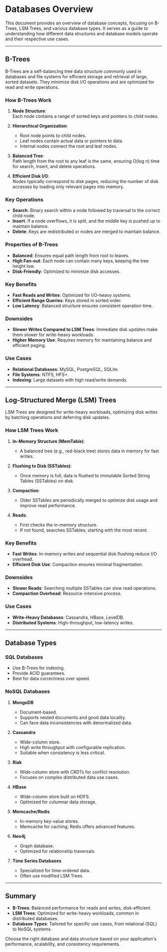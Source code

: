 # Databases Overview

This document provides an overview of database concepts, focusing on B-Trees, LSM Trees, and various database types. It serves as a guide to understanding how different data structures and database models operate and their respective use cases.

---

## B-Trees

B-Trees are a self-balancing tree data structure commonly used in databases and file systems for efficient storage and retrieval of large, sorted datasets. They minimize disk I/O operations and are optimized for read and write operations.

### How B-Trees Work

1. **Node Structure**:  
   Each node contains a range of sorted keys and pointers to child nodes. 

2. **Hierarchical Organization**:  
   - Root node points to child nodes.
   - Leaf nodes contain actual data or pointers to data.
   - Internal nodes connect the root and leaf nodes.

3. **Balanced Tree**:  
   Path length from the root to any leaf is the same, ensuring O(log n) time for search, insert, and delete operations.

4. **Efficient Disk I/O**:  
   Nodes typically correspond to disk pages, reducing the number of disk accesses by loading only relevant pages into memory.

### Key Operations

- **Search**: Binary search within a node followed by traversal to the correct child node.
- **Insert**: If a node overflows, it is split, and the middle key is pushed up to maintain balance.
- **Delete**: Keys are redistributed or nodes are merged to maintain balance.

### Properties of B-Trees

- **Balanced**: Ensures equal path length from root to leaves.
- **High Fan-out**: Each node can contain many keys, keeping the tree height low.
- **Disk-Friendly**: Optimized to minimize disk accesses.

### Key Benefits

- **Fast Reads and Writes**: Optimized for I/O-heavy systems.
- **Efficient Range Queries**: Keys stored in sorted order.
- **Low Latency**: Balanced structure ensures consistent operation time.

### Downsides

- **Slower Writes Compared to LSM Trees**: Immediate disk updates make them slower for write-heavy workloads.
- **Higher Memory Use**: Requires memory for maintaining balance and efficient paging.

### Use Cases

- **Relational Databases**: MySQL, PostgreSQL, SQLite.
- **File Systems**: NTFS, HFS+.
- **Indexing**: Large datasets with high read/write demands.

---

## Log-Structured Merge (LSM) Trees

LSM Trees are designed for write-heavy workloads, optimizing disk writes by batching operations and deferring disk updates.

### How LSM Trees Work

1. **In-Memory Structure (MemTable)**:  
   - A balanced tree (e.g., red-black tree) stores data in memory for fast writes.

2. **Flushing to Disk (SSTables)**:  
   - Once memory is full, data is flushed to immutable Sorted String Tables (SSTables) on disk.

3. **Compaction**:  
   - Older SSTables are periodically merged to optimize disk usage and improve read performance.

4. **Reads**:  
   - First checks the in-memory structure.
   - If not found, searches SSTables, starting with the most recent.

### Key Benefits

- **Fast Writes**: In-memory writes and sequential disk flushing reduce I/O overhead.
- **Efficient Disk Use**: Compaction ensures minimal fragmentation.

### Downsides

- **Slower Reads**: Searching multiple SSTables can slow read operations.
- **Compaction Overhead**: Resource-intensive process.

### Use Cases

- **Write-Heavy Databases**: Cassandra, HBase, LevelDB.
- **Distributed Systems**: High-throughput, low-latency writes.

---

## Database Types

### SQL Databases
- Use B-Trees for indexing.
- Provide ACID guarantees.
- Best for data correctness over speed.

### NoSQL Databases

1. **MongoDB**  
   - Document-based.  
   - Supports nested documents and good data locality.  
   - Can face data inconsistencies with denormalized data.

2. **Cassandra**  
   - Wide-column store.  
   - High write throughput with configurable replication.  
   - Suitable when consistency is less critical.

3. **Riak**  
   - Wide-column store with CRDTs for conflict resolution.  
   - Focuses on complex distributed data use cases.

4. **HBase**  
   - Wide-column store built on HDFS.  
   - Optimized for columnar data storage.

5. **Memcache/Redis**  
   - In-memory key-value stores.  
   - Memcache for caching; Redis offers advanced features.

6. **Neo4j**  
   - Graph database.  
   - Optimized for relationship traversals.

7. **Time Series Databases**  
   - Specialized for time-ordered data.  
   - Often use modified LSM Trees.

---

## Summary

- **B-Trees**: Balanced performance for reads and writes, disk-efficient.  
- **LSM Trees**: Optimized for write-heavy workloads, common in distributed databases.  
- **Database Types**: Tailored for specific use cases, from relational (SQL) to NoSQL systems.

Choose the right database and data structure based on your application's performance, scalability, and consistency requirements.

